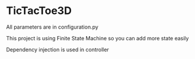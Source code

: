 # TicTacToe3D
 
All parameters are in configuration.py

This project is using Finite State Machine so you can add more state easily

Dependency injection is used in controller